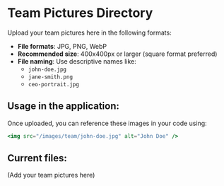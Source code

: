 # Team Pictures Directory

Upload your team pictures here in the following formats:
- **File formats**: JPG, PNG, WebP
- **Recommended size**: 400x400px or larger (square format preferred)
- **File naming**: Use descriptive names like:
  - `john-doe.jpg`
  - `jane-smith.png`
  - `ceo-portrait.jpg`

## Usage in the application:
Once uploaded, you can reference these images in your code using:
```jsx
<img src="/images/team/john-doe.jpg" alt="John Doe" />
```

## Current files:
(Add your team pictures here)
